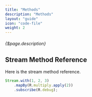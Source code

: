 ```yaml
---
title: "Methods"
description: "Methods"
layout: "guide"
icon: "code-file"
weight: 2
---
```


###### {$page.description}

<article id="1">

## Stream Method Reference

Here is the stream method reference.

```javascript
Stream.with(1, 2, 3)
    .mapBy(R.multiply.apply(2))
    .subscribe(R.debug);
```

</article>
